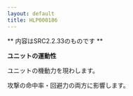 ```yaml
---
layout: default
title: HLP000186
---
```

** 内容はSRC2.2.33のものです **

**ユニットの運動性**

ユニットの機動力を現わします。

攻撃の命中率・回避力の両方に影響します。
